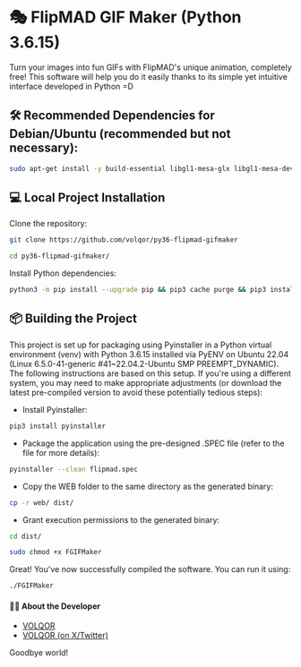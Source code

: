 # 🎭 FlipMAD GIF Maker (Python 3.6.15)

Turn your images into fun GIFs with FlipMAD's unique animation, completely free! This software will help you do it easily thanks to its simple yet intuitive interface developed in Python =D

## 🛠️ Recommended Dependencies for Debian/Ubuntu (recommended but not necessary):

```bash
sudo apt-get install -y build-essential libgl1-mesa-glx libgl1-mesa-dev libglib2.0-dev libgtk2.0-dev libavcodec-dev libavformat-dev libswscale-dev libv4l-dev libjpeg-dev libpng-dev libatlas-base-dev gfortran qt5-default libqt5webkit5-dev
```

## 💻 Local Project Installation

Clone the repository:
```bash
git clone https://github.com/volqor/py36-flipmad-gifmaker
```
```bash
cd py36-flipmad-gifmaker/
```

Install Python dependencies:
```bash
python3 -m pip install --upgrade pip && pip3 cache purge && pip3 install -r DOCs/requirements.txt
```



## 📦 Building the Project

This project is set up for packaging using Pyinstaller in a Python virtual environment (venv) with Python 3.6.15 installed via PyENV on Ubuntu 22.04 (Linux 6.5.0-41-generic #41~22.04.2-Ubuntu SMP PREEMPT_DYNAMIC). The following instructions are based on this setup. If you're using a different system, you may need to make appropriate adjustments (or download the latest pre-compiled version to avoid these potentially tedious steps):

- Install Pyinstaller:
```bash
pip3 install pyinstaller
```

- Package the application using the pre-designed .SPEC file (refer to the file for more details):
```bash
pyinstaller --clean flipmad.spec
```

- Copy the WEB folder to the same directory as the generated binary:
```bash
cp -r web/ dist/
```

- Grant execution permissions to the generated binary:
```bash
cd dist/
```
```bash
sudo chmod +x FGIFMaker
```

Great! You've now successfully compiled the software. You can run it using:
```bash
./FGIFMaker
```




#### 👨‍💻 About the Developer

- [VOLQOR](https://www.bit.ly/volqor)
- [VOLQOR (on X/Twitter)](https://x.com/volqor)

Goodbye world!